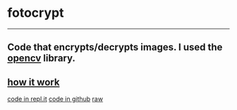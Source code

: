# fotocrypt
---
Code that encrypts/decrypts images. I used the [opencv](https://opencv.org/) library.
---
[how it work](https://repl.it/talk/share/FOTOCRYPT-Encrypting-pixels-in-a-photo/17845)
---
[code in repl.it](https://repl.it/@raulpy/Fotocrypt)
[code in github](https://github.com/raulpy314/fotocrypt/blob/master/main.py)
[raw](https://raw.githubusercontent.com/raulpy314/fotocrypt/master/main.py)
